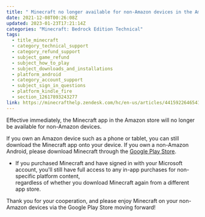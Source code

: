 ```yaml
---
title: " Minecraft no longer available for non-Amazon devices in the Amazon store"
date: 2021-12-08T00:26:08Z
updated: 2023-01-23T17:21:14Z
categories: "Minecraft: Bedrock Edition Technical"
tags:
  - title_minecraft
  - category_technical_support
  - category_refund_support
  - subject_game_refund
  - subject_how_to_play
  - subject_downloads_and_installations
  - platform_android
  - category_account_support
  - subject_sign_in_questions
  - platform_kindle_fire
  - section_12617893243277
link: https://minecrafthelp.zendesk.com/hc/en-us/articles/4415922646541--Minecraft-no-longer-available-for-non-Amazon-devices-in-the-Amazon-store
---
```


Effective immediately, the Minecraft app in the Amazon store will no longer be available for non-Amazon devices.  

If you own an Amazon device such as a phone or tablet, you can still download the Minecraft app onto your device. If you own a non-Amazon Android, please download Minecraft through the [Google Play Store](https://play.google.com/store/apps/details?id=com.mojang.minecraftpe).

-   If you purchased Minecraft and have signed in with your Microsoft account, you'll still have full access to any in-app purchases for non-specific platform content,\
    regardless of whether you download Minecraft again from a different app store.

Thank you for your cooperation, and please enjoy Minecraft on your non-Amazon devices via the Google Play Store moving forward!
